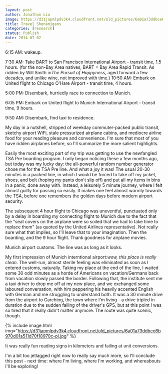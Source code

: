```yaml
---
layout: post
author: Jonathan Liu
image: https://d31japmlpdv3k4.cloudfront.net/old_pictures/6a01a73ddbce6b970d01a511d70ee8970c-pi.jpg
title: Travel Shenanigans 
categories: [research]
status: Publish
date: 2014-07-02
---
```


6:15 AM: wakeup.

7:30 AM: Take BART to San Francisco International Airport - transit time, 1.5 hours. (for the non-Bay Area natives, BART = Bay Area Rapid Transit. As ridden by Will Smith in*The Pursuit of Happyness*, aged forward a few decades, and unlike wine, not improved with time.)
10:50 AM: Embark on United flight to Chicago O'Hare Airport - transit time, 4 hours.

5:00 PM: Disembark, hurriedly race to connection to Munich.

6:05 PM: Embark on United flight to Munich International Airport - transit time, 9 hours.

9:50 AM: Disembark, find taxi to residence.

My day in a nutshell, stripped of weekday commuter-packed public transit, sketchy airport WiFi, stale pressurized airplane cabins, and mediocre airline food for your reading pleasure and convenience. I'm sure that most of you have ridden airplanes before, so I'll summarize the more salient highlights.

Easily the most exciting part of my trip was getting to use the newfangled TSA Pre boarding program. I only began noticing these a few months ago, but today was my lucky day: the all-powerful random number generator chose me for the TSA Pre line. And what a joy it was! The usual 20-30 minutes in a packed line, in which I would be forced to take off my jacket, shoes, and belt (hoping my pants don't slip off) and put all my items in bins in a panic, done away with. Instead, a leisurely 5 minute journey, where I felt almost guilty for passing so easily. It makes one feel almost warmly towards the TSA, before one remembers the golden days before modern airport security.

The subsequent 4 hour flight to Chicago was uneventful, punctuated only by a delay in boarding my connecting flight to Munich due to the fact that the "seat covers on the airplane were so soiled that we had to take time to replace them" (as quoted by the United Airlines representative). Not really sure what that implies, so I'll leave that to your imagination. Then the boarding, and the 9 hour flight. Thank goodness for airplane movies.

<div class="photo-caption caption-xid-6a01a73ddbce6b970d01a511d70ee8970c" id="caption-xid-6a01a73ddbce6b970d01a511d70ee8970c">Munich airport customs. The line was as long as it looks.

My first impression of Munich interntional airport:*wow, this place is really clean*. The well-run, almost sterile feeling was eliminated as soon as I entered customs, naturally. Taking my place at the end of the line, I waited some 30 odd minutes as a horde of Americans on vacation/Germans back from vacation slowly passed the border. Following that, the institute sent me a taxi driver to drop me off at my new place, and we exchanged some laboured conversation, with him peppering his heavily accented English with German and me struggling to understand both. It was a 30 minute drive from the airport to Garching, the town where I'm living - a drive tripled in duration due to the sudden failing of the driver's GPS, but at this point I was so tired that it really didn't matter anymore. The route was quite scenic, though.


{% include image.html img="https://d31japmlpdv3k4.cloudfront.net/old_pictures/6a01a73ddbce6b970d01a511d70f18970c-pi.jpg" %}<div class="photo-caption caption-xid-6a01a73ddbce6b970d01a511d70f18970c" id="caption-xid-6a01a73ddbce6b970d01a511d70f18970c">It was really fun reading signs in kilometers and failing at unit conversions.

I'm a bit too jetlagged right now to really say much more, so I'll conclude this post - next time: where I'm living, where I'm working, and whereabouts I'll be exploring!
